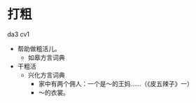 



# 打粗
da3 cv1
+ 帮助做粗活儿。
  * 如皋方言词典
+ 干粗活
  * 兴化方言词典
    - 家中有两个佣人：一个是～的王妈……（《皮五辣子》一）
    - ～的衣裳。
